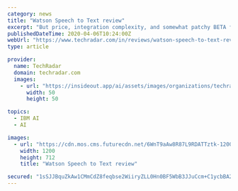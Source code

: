 ```yaml
---
category: news
title: "Watson Speech to Text review"
excerpt: "But price, integration complexity, and somewhat patchy BETA features may put some businesses off. Watson is IBM’s natural-language-processing computer system. It powers the famous question-answering supercomputer as well as a series of AI-based enterprise products, including Watson Speech to Text. In our Watson Speech to Text review ..."
publishedDateTime: 2020-04-06T10:24:00Z
webUrl: "https://www.techradar.com/in/reviews/watson-speech-to-text-review"
type: article

provider:
  name: TechRadar
  domain: techradar.com
  images:
    - url: "https://insideout.app/ai/assets/images/organizations/techradar.com-50x50.jpg"
      width: 50
      height: 50

topics:
  - IBM AI
  - AI

images:
  - url: "https://cdn.mos.cms.futurecdn.net/6WnT9aAw8R87L9RDATTztk-1200-80.jpg"
    width: 1200
    height: 712
    title: "Watson Speech to Text review"

secured: "1sSJJBquZkAw1CMmCdZ8feqbse2WiiryZLL0Hn0BF5WbB3JJuCcm+C1ycbBA2J1+4in2KJEKbcuPBplqfcSINBXeOq0Dj12Obr7wLZ23DivK+GY12hb8YyDHLGcN+uzK2wIUIk534HFTyqcCzPknrdOCdtx2A/Aun9yW7jd/AJbXvxdyAPho1jkTKe7ChSXFws+9vLKzotVMeDtCRv/xRoWFPecmwUuUXC4W3M+n+U8FbGhc0NyNxYRn1PXdci8tlOi/yKDmUWA9WE8rDqYtm8ruYK2LnasWjNMzUWbDhoYP1lQo4UZ8wuPWKyAtQDIE;Ybqpq/x3P88F1gQQZR9oMw=="
---
```


